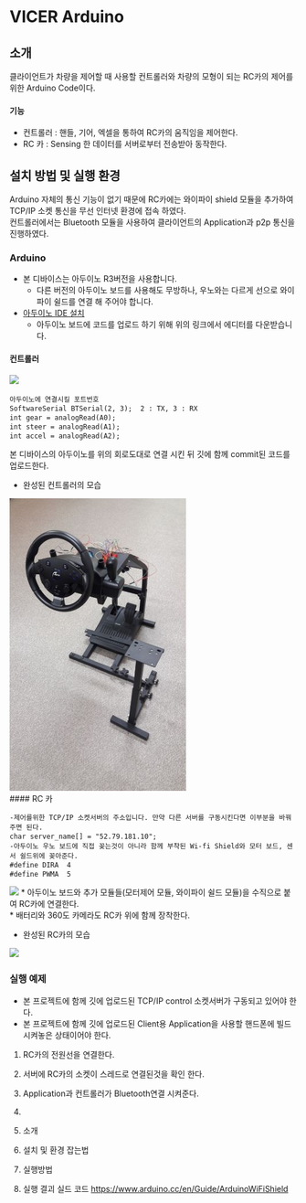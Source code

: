 # VICER Arduino

## 소개
클라이언트가 차량을 제어할 때 사용할 컨트롤러와 차량의 모형이 되는 RC카의 제어를 위한 Arduino Code이다.

#### 기능
* 컨트롤러 : 핸들, 기어, 엑셀을 통하여 RC카의 움직임을 제어한다.
* RC 카 : Sensing 한 데이터를 서버로부터 전송받아 동작한다.

## 설치 방법 및 실행 환경
Arduino 자체의 통신 기능이 없기 때문에 RC카에는 와이파이 shield 모듈을 추가하여 TCP/IP 소켓 통신을 무선 인터넷 환경에 접속 하였다. </br>
컨트롤러에서는 Bluetooth 모듈을 사용하여 클라이언트의 Application과 p2p 통신을 진행하였다. </br>

### Arduino 
* 본 디바이스는 아두이노 R3버전을 사용합니다.
  * 다른 버전의 아두이노 보드를 사용해도 무방하나, 우노와는 다르게 선으로 와이파이 쉴드를 연결 해 주어야 합니다.
* [아두이노 IDE 설치](https://www.arduino.cc/en/Main/Software)
  * 아두이노 보드에 코드를 업로드 하기 위해 위의 링크에서 에디터를 다운받습니다.      

#### 컨트롤러 
<img src="./Img_ino/컨트롤러 회로도.jpg">

```
아두이노에 연결시킬 포트번호
SoftwareSerial BTSerial(2, 3);  2 : TX, 3 : RX
int gear = analogRead(A0);
int steer = analogRead(A1);
int accel = analogRead(A2);
```

본 디바이스의 아두이노를 위의 회로도대로 연결 시킨 뒤 깃에 함께 commit된 코드를 업로드한다.
* 완성된 컨트롤러의 모습
<img src="./Img_ino/핸들.jpg">
</br>
#### RC 카

```
-제어를위한 TCP/IP 소켓서버의 주소입니다. 만약 다른 서버를 구동시킨다면 이부분을 바꿔주면 된다.
char server_name[] = "52.79.181.10"; 
-아두이노 우노 보드에 직접 꽂는것이 아니라 함께 부착된 Wi-fi Shield와 모터 보드, 센서 쉴드위에 꽂아준다.
#define DIRA  4
#define PWMA  5
```

<img src="./Img_ino/RC카 회로도.jpg">
* 아두이노 보드와 추가 모듈들(모터제어 모듈, 와이파이 쉴드 모듈)을 수직으로 붙여 RC카에 연결한다. </br>
* 배터리와 360도 카메라도 RC카 위에 함께 장착한다.
</br>

* 완성된 RC카의 모습
<img src="./Img_ino/RC카.jpg">
</br>

### 실행 예제
* 본 프로젝트에 함께 깃에 업로드된 TCP/IP control 소켓서버가 구동되고 있어야 한다.
* 본 프로젝트에 함께 깃에 업로드된 Client용 Application을 사용할 핸드폰에 빌드시켜놓은 상태이어야 한다.
1. RC카의 전원선을 연결한다.
2. 서버에 RC카의 소켓이 스레드로 연결된것을 확인 한다.
3. Application과 컨트롤러가 Bluetooth연결 시켜준다. 
4. 



1. 소개
2. 설치 및 환경 잡는법
3. 실행방법
4. 실행 결괴
실드 코드
https://www.arduino.cc/en/Guide/ArduinoWiFiShield

